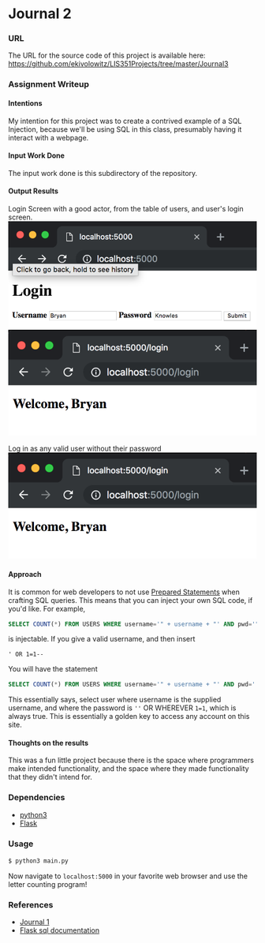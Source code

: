 # Journal 2
### URL
The URL for the source code of this project is available here: https://github.com/ekivolowitz/LIS351Projects/tree/master/Journal3
### Assignment Writeup
#### Intentions
My intention for this project was to create a contrived example of a SQL Injection, because we'll be using SQL in this class, presumably 
having it interact with a webpage.
#### Input Work Done
The input work done is this subdirectory of the repository.
#### Output Results

Login Screen with a good actor, from the table of users, and user's login screen.
![File selected from landing page](https://github.com/ekivolowitz/LIS351Projects/blob/master/imgs/GoodActor.png)
![Returned data from that file](https://github.com/ekivolowitz/LIS351Projects/blob/master/imgs/Home.png)

Log in as any valid user without their password
![Log in as any valid user without their password](https://github.com/ekivolowitz/LIS351Projects/blob/master/imgs/Home.png)

#### Approach
It is common for web developers to not use [Prepared Statements](https://en.wikipedia.org/wiki/Prepared_statement) when crafting SQL queries. This means that you can inject your own SQL code, if you'd like. For example,
```sql
SELECT COUNT(*) FROM USERS WHERE username='" + username + "' AND pwd='" + password +"'
```
is injectable. If you give a valid username, and then insert
```
' OR 1=1--
```
You will have the statement
```sql
SELECT COUNT(*) FROM USERS WHERE username='" + username + "' AND pwd='' OR 1=1-- + "'
```
This essentially says, select user where username is the supplied username, and where the password is `''` OR WHEREVER `1=1`, which is always true. This is essentially a golden key to access any account on this site. 

#### Thoughts on the results
This was a fun little project because there is the space where programmers make intended functionality, and the space where they made functionality that they didn't intend for.

### Dependencies
* [python3](https://www.python.org/download/releases/3.0/)
* [Flask](http://flask.pocoo.org/)
### Usage
```bash
$ python3 main.py
```
Now navigate to `localhost:5000` in your favorite web browser and use the letter counting program!
### References
* [Journal 1](https://github.com/ekivolowitz/LIS351Projects/tree/master/Journal1)
* [Flask sql documentation](http://flask.pocoo.org/docs/1.0/patterns/sqlite3)

